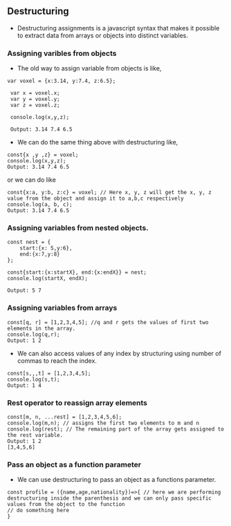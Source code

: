 ## Destructuring 

* Destructuring assignments is a javascript syntax that makes it possible to extract data from arrays or objects into distinct variables.

### Assigning varibles from objects 

* The old way to assign variable from objects is like,
```
var voxel = {x:3.14, y:7.4, z:6.5};
 
 var x = voxel.x;
 var y = voxel.y;
 var z = voxel.z;

 console.log(x,y,z);

 Output: 3.14 7.4 6.5
```
* We can do the same thing above with destructuring like,
```
const{x ,y ,z} = voxel;
console.log(x,y,z);
Output: 3.14 7.4 6.5
```
or we can do like
```
const{x:a, y:b, z:c} = voxel; // Here x, y, z will get the x, y, z value from the object and assign it to a,b,c respectively
console.log(a, b, c); 
Output: 3.14 7.4 6.5
```
### Assigning variables from nested objects.
```
const nest = {
	start:{x: 5,y:6},
	end:{x:7,y:8}
};

const{start:{x:startX}, end:{x:endX}} = nest;
console.log(startX, endX);

Output: 5 7
```
### Assigning variables from arrays
```
const[q, r] = [1,2,3,4,5]; //q and r gets the values of first two elements in the array.
console.log(q,r);
Output: 1 2
```
* We can also access values of any index by structuring using number of commas to reach the index.
```
const[s,,,t] = [1,2,3,4,5];
console.log(s,t);
Output: 1 4
```
### Rest operator to reassign array elements
```
const[m, n, ...rest] = [1,2,3,4,5,6];
console.log(m,n); // assigns the first two elements to m and n 
console.log(rest); // The remaining part of the array gets assigned to the rest variable.
Output: 1 2
[3,4,5,6]
```
### Pass an object as a function parameter
* We can use destructuring to pass an object as a functions parameter.
```
const profile = ({name,age,nationality})=>{ // here we are performing destructuring inside the parenthesis and we can only pass specific values from the object to the function 
// do something here 
}
```
